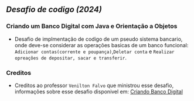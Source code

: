 ## *Desafio de codigo (2024)*

### Criando um Banco Digital com Java e Orientação a Objetos

* <p>Desafio de implmentação de codigo de um pseudo sistema bancario, onde deve-se considerar as operações basicas de um banco funcional: <code>Adicionar contas(corrente e poupança)</code>,<code>Deletar conta</code> e <code>Realizar opreações de depositar, sacar e transferir</code>.</p>

### Creditos

* Creditos ao professor <code>Venilton Falvo</code> que ministrou esse desafio, informações sobre esse desafio disponivel em: [Criando Banco Digital](https://github.com/falvojr/lab-banco-digital-oo)